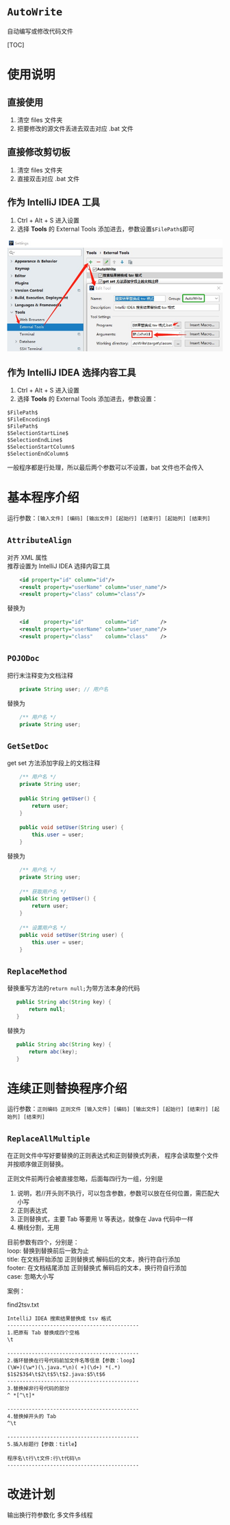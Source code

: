 # `AutoWrite`
自动编写或修改代码文件

[TOC]


# 使用说明

## 直接使用
1. 清空 files 文件夹
2. 把要修改的源文件丢进去双击对应 .bat 文件

## 直接修改剪切板
1. 清空 files 文件夹
2. 直接双击对应 .bat 文件

## 作为 IntelliJ IDEA 工具
1. Ctrl + Alt + S 进入设置
2. 选择 **Tools** 的 External Tools 添加进去，参数设置`$FilePath$`即可

![](img/IntelliJ%20IDEA%20External%20Tools.jpg)

## 作为 IntelliJ IDEA 选择内容工具
1. Ctrl + Alt + S 进入设置
2. 选择 **Tools** 的 External Tools 添加进去，参数设置：
```
$FilePath$
$FileEncoding$
$FilePath$
$SelectionStartLine$
$SelectionEndLine$
$SelectionStartColumn$
$SelectionEndColumn$
```
一般程序都是行处理，所以最后两个参数可以不设置，bat 文件也不会传入


# 基本程序介绍
运行参数：`[输入文件] [编码] [输出文件] [起始行] [结束行] [起始列] [结束列]`

## `AttributeAlign`
对齐 XML 属性  
推荐设置为 IntelliJ IDEA 选择内容工具
```xml
    <id property="id" column="id"/>
    <result property="userName" column="user_name"/>
    <result property="class" column="class"/>
```
替换为
```xml
    <id     property="id"       column="id"       />
    <result property="userName" column="user_name"/>
    <result property="class"    column="class"    />
```

## `POJODoc`
把行末注释变为文档注释
```java
    private String user; // 用户名
```
替换为
```java
    /** 用户名 */
    private String user;
```

## `GetSetDoc`
get set 方法添加字段上的文档注释
```java
    /** 用户名 */
    private String user;

    public String getUser() {
        return user;
    }

    public void setUser(String user) {
        this.user = user;
    }
```
替换为
```java
    /** 用户名 */
    private String user;

    /** 获取用户名 */
    public String getUser() {
        return user;
    }

    /** 设置用户名 */
    public void setUser(String user) {
        this.user = user;
    }
```


## `ReplaceMethod`
替换重写方法的`return null;`为带方法本身的代码
```java
   public String abc(String key) {
       return null;
   }
```
替换为
```java
   public String abc(String key) {
       return abc(key);
   }
```


# 连续正则替换程序介绍
运行参数：`正则编码 正则文件 [输入文件] [编码] [输出文件] [起始行] [结束行] [起始列] [结束列]`

## `ReplaceAllMultiple`
在正则文件中写好要替换的正则表达式和正则替换式列表，
程序会读取整个文件并按顺序做正则替换。

正则文件前两行会被直接忽略，后面每四行为一组，分别是
1. 说明，若//开头则不执行，可以包含参数，参数可以放在任何位置，需匹配大小写
2. 正则表达式
3. 正则替换式，主要 Tab 等要用 \t 等表达，就像在 Java 代码中一样
4. 横线分割，无用

目前参数有四个，分别是：  
loop:   替换到替换前后一致为止  
title:  在文档开始添加 正则替换式 解码后的文本，换行符自行添加  
footer: 在文档结尾添加 正则替换式 解码后的文本，换行符自行添加  
case:   忽略大小写  

案例：

find2tsv.txt
```
IntelliJ IDEA 搜索结果替换成 tsv 格式
-------------------------------------------
1.把原有 Tab 替换成四个空格
\t

-------------------------------------------
2.循环替换在行号代码前加文件名等信息【参数：loop】
(\W+)(\w*)(\.java.*\n)( +)(\d+) *(.*)
$1$2$3$4\t$2\t$5\t$2.java:$5\t$6
-------------------------------------------
3.替换掉非行号代码的部分
^ *[^\t]*

-------------------------------------------
4.替换掉开头的 Tab
^\t

-------------------------------------------
5.插入标题行【参数：title】

程序名\t行\t文件:行\t代码\n
-------------------------------------------
```

# 改进计划
输出换行符参数化
多文件多线程
